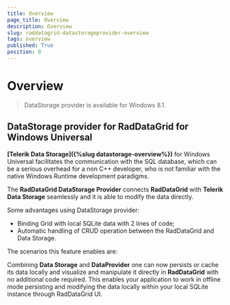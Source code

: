 ```yaml
---
title: Overview
page_title: Overview
description: Overview
slug: raddatagrid-datastorageprovider-overview
tags: overview
published: True
position: 0
---
```


# Overview

>DataStorage provider is available for Windows 8.1.

## DataStorage provider for RadDataGrid for Windows Universal

**[Telerik Data Storage]({%slug datastorage-overview%})** for Windows Universal facilitates the communication with the
 SQL database, which can be a serious overhead for a non C++ developer,
who is not familiar with the native Windows Runtime development paradigms.

The **RadDataGrid DataStorage Provider** connects **RadDataGrid** with **Telerik Data Storage** 
seamlessly and it is able to modify the data directly.

Some advantages using DataStorage provider:

* Binding Grid with local SQLite data with 2 lines of code;
* Automatic handling of CRUD operation between the RadDataGrid and Data Storage.

The scenarios this feature enables are:

Combining **Data Storage** and **DataProvider** one can now persists or cache its data locally and visualize and manipulate it directly in **RadDataGrid** with no additional code required. This enables your application to work in offline mode persisting and modifying the data locally within your local SQLite instance through RadDataGrid UI.

